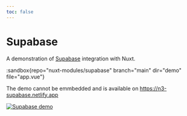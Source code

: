```yaml
---
toc: false
---
```


# Supabase

A demonstration of [Supabase](https://supabase.com/) integration with Nuxt.

:sandbox{repo="nuxt-modules/supabase" branch="main" dir="demo" file="app.vue"}

The demo cannot be emmbedded and is available on https://n3-supabase.netlify.app

[![Supabase demo](https://user-images.githubusercontent.com/904724/215534066-6e4b97d2-6ea2-4176-b2ce-d5b1939bfb55.png)](https://n3-supabase.netlify.app/)

